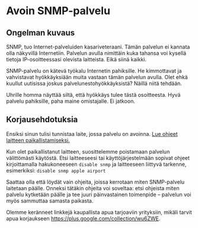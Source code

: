 # Avoin SNMP-palvelu

## Ongelman kuvaus

SNMP, tuo Internet-palveluiden kasariveteraani. Tämän palvelun ei kannata olla näkyvillä Internetiin. Palvelun avulla nimittäin kuka tahansa voi kysellä tietoja IP-osoitteessasi olevista laitteista. Eikä siinä kaikki.

SNMP-palvelu on kätevä työkalu Internetin pahiksille. He kimmottavat ja vahvistavat hyökkäyksiään muita vastaan tämän palvelun avulla. Olet ehkä kuullut uutisissa joskus palvelunestohyökkäyksistä? Näillä niitä tehdään.

Uhrille homma näyttää siltä, että hyökkäys tulee tästä osoitteesta. Hyvä palvelu pahiksille, paha maine omistajalle. Ei jatkoon.

## Korjausehdotuksia

Ensiksi sinun tulisi tunnistaa laite, jossa palvelu on avoinna. [Lue ohjeet laitteen paikallistamiseksi.](./locate.md)

Kun olet paikallistanut laitteen, suosittelemme poistamaan palvelun välittömästi käytöstä. Etsi laitteeseesi tai käyttöjärjestelmään sopivat ohjeet kirjoittamalla hakukoneeseen `disable snmp` ja laitteeseen liittyvä tarkenne, esimerkiksi: `disable snmp apple airport`

Saattaa olla että löydät vain ohjeita, joissa kerrotaan miten SNMP-palvelu laitetaan päälle. Onneksi tätäkin ohjeita voi soveltaa: etsi ohjeista miten palvelu kytketään päälle ja tee juuri päinvastainen toimenpide – palvelun voi myös sammuttaa samasta paikasta.

Olemme keränneet linkkejä kaupallista apua tarjoaviin yrityksiin, mikäli tarvit apua korjaukseen <https://plus.google.com/collection/wu6ZWE>.
